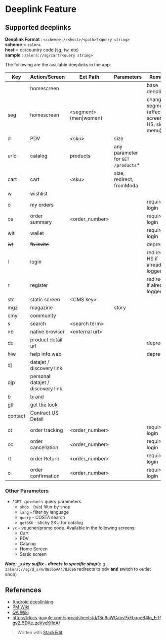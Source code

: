 # Deeplink Feature

## Supported deeplinks  
**Deeplink Format** : `<scheme>://<host>/<path>?<query string>`  
**scheme** = `zalora`  
**host** = cc/country code (sg, tw, etc)  
**sample** :  `zalora://sg/cart?<query string>`

The following are the available deeplinks in the app:

| Key | Action/Screen | Ext Path | Parameters | Remarks | Example
|--|--|--|--|--|--|
| | homescreen | | | base deeplink | zalora://sg
| seg | homescreen | \<segment\> (men\|women) | |change segment (affected screens: HS, side menu) | zalora://sg/seg/m/men/
| d | PDV | \<sku\> | size | | zalora://sg/d/OB365AA47UZGSG
| urlc | catalog | products | any parameter for `GET /products`* | | zalora://sg/urlc/o/products/?segment=men&categoryId=4751&brandIds[]=1919&shop=o
| cart | cart | \<sku\> | size, redirect, fromModa | | zalora://tw/cart/OB365AA47UZGSG/?size=S
| w | wishlist | | | | zalora://sg/w
| o | my orders | | | requires login | zalora://sg/o
| os | order summary | \<order_number\> | | requires login | zalora://sg/os/256671821
| wlt | wallet | | | requires login | zalora://sg/wlt
| ~~ivt~~ | ~~fb invite~~ | | | deprecated
| l | login | | | redirect to HS if already logged in | zalora://sg/l
| r | register | | | redirect HS if already logged in| zalora://sg/r
| stc | static screen | \<CMS key\> | | | zalora://sg/stc/app-valentines-day
| mgz | magazine | | story | | zalora://sg/mgz?story=work-to-weekend-wear_985432
| cmy | community | | | | zalora://sg/cmy
| s | search | \<search term\> | | | zalora://sg/s/satin
| nb | native browser | \<external url\> | | | zalora://sg/nb/http%3A%2F%2Fwww.zalora.sg%2Fwomen%2Fshoes%2F
| ~~du~~ | product detail url | | | deprecated |
| ~~hiw~~ | help info web | | | deprecated |
| dj | datajet / discovery link | | | | zalora://sg/dj
| djp | personal datajet / discovery link | | |  | zalora://sg/djp
| b | brand | | | | zalora://sg/b/2192
|gtl| get the look | | | | zalora://sg/gtl?campaignId=1&segment=men
|contact| Contract US Detail | | | | zalora://sg/contact
| ot | order tracking | \<order_number\> | | requires login | zalora://sg/ot/256671821
| oc | order cancellation | \<order_number\> | | requires login | zalora://sg/oc/256671821
| rt | order Return | \<order_number\> | | requires login | zalora://sg/rt/256671821
| o | order confirmation | \<order_number\> | | requires login | zalora://sg/o/256671821

### Other Parameters
- *`GET /products` query parameters.
  - `shop` -  (`m`/`o`) filter by shop
  - `lang` - filter by language
  - `query` - COSTA search
  - `getSKU` - sticky SKU for catalog
- `vc` - voucher/promo code. Available in the following screens:
  - Cart
  - PDV
  - Catalog
  - Home Screen
  - Static screen

___Note: `_s` key suffix - directs to specific shop___(e.g., `zalora://sg/d_s/m/OB365AA47UZGSG` redirects to pdv **and** switch to outlet shop)


## References
- [Android deeplinking](https://developer.android.com/training/app-links/deep-linking)
- [PM Wiki](https://zalora.atlassian.net/wiki/spaces/PM/pages/43057163/App+deep+links)
- [QA Wiki](https://zalora.atlassian.net/wiki/spaces/ZQD/pages/125927511/Deeplinks)
- https://docs.google.com/spreadsheets/d/1Sn9cWCabsPxFbooeB4lo_ErPgv2_5DXe_zeVvcKfldA/


> Written with [StackEdit](https://stackedit.io/).